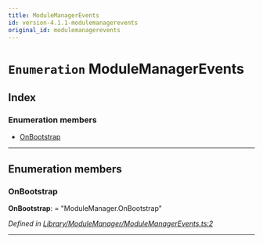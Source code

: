 ```yaml
---
title: ModuleManagerEvents
id: version-4.1.1-modulemanagerevents
original_id: modulemanagerevents
---
```


# `Enumeration` ModuleManagerEvents

## Index

### Enumeration members

* [OnBootstrap](modulemanagerevents#onbootstrap)

---

## Enumeration members

<a id="onbootstrap"></a>

###  OnBootstrap

**OnBootstrap**:  = "ModuleManager.OnBootstrap"

*Defined in [Library/ModuleManager/ModuleManagerEvents.ts:2](https://github.com/SpoonX/stix/blob/6863ef8/src/Library/ModuleManager/ModuleManagerEvents.ts#L2)*

___


